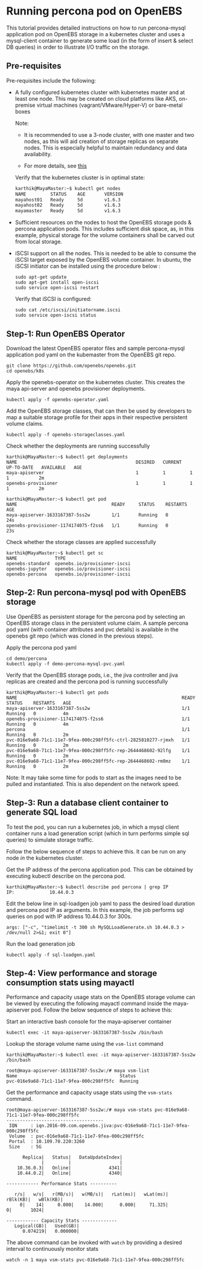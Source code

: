 # Running percona pod on OpenEBS

This tutorial provides detailed instructions on how to run percona-mysql 
application pod on OpenEBS storage in a kubernetes cluster and uses a mysql-client
container to generate some load (in the form of insert & select DB queries) in 
order to illustrate I/O traffic on the storage. 

## Pre-requisites

Pre-requisites include the following: 

- A fully configured kubernetes cluster with kubernetes master and at least one node. This may be created on 
cloud platforms like AKS, on-premise virtual machines (vagrant/VMware/Hyper-V) or bare-metal boxes

  Note: 

  - It is recommended to use a 3-node cluster, with one master and two nodes, 
  as this will aid creation of storage replicas on separate nodes. This 
  is especially helpful to maintain redundancy and data availability.

  - For more details, see [this](https://docs.openebs.io/docs/next/prerequisites.html)
  
  Verify that the kubernetes cluster is in optimal state: 
  
  ```bash
  karthik@MayaMaster:~$ kubectl get nodes
  NAME         STATUS    AGE       VERSION
  mayahost01   Ready     5d        v1.6.3
  mayahost02   Ready     5d        v1.6.3
  mayamaster   Ready     5d        v1.6.3
  ```
  
- Sufficient resources on the nodes to host the OpenEBS storage pods & percona
application pods. This includes sufficient disk space, as, in this example, 
physical storage for the volume containers shall be carved out from local storage.

- iSCSI support on all the nodes. This is needed to be able to consume the iSCSI 
target exposed by the OpenEBS volume container. In ubuntu, the iSCSI
initiator can be installed using the procedure below : 
  
  ```
  sudo apt-get update
  sudo apt-get install open-iscsi
  sudo service open-iscsi restart
  ```

  Verify that iSCSI is configured: 
  
  ```
  sudo cat /etc/iscsi/initiatorname.iscsi
  sudo service open-iscsi status
  ```

## Step-1: Run OpenEBS Operator

Download the latest OpenEBS operator files and sample percona-mysql application 
pod yaml on the kubemaster from the OpenEBS git repo.

```
git clone https://github.com/openebs/openebs.git
cd openebs/k8s
```

Apply the openebs-operator on the kubernetes cluster. This creates the maya 
api-server and openebs provisioner deployments.

```
kubectl apply -f openebs-operator.yaml
```

Add the OpenEBS storage classes, that can then be used by developers to map a 
suitable storage profile for their apps in their respective persistent volume 
claims.

```
kubectl apply -f openebs-storageclasses.yaml
```

Check whether the deployments are running successfully

```
karthik@MayaMaster:~$ kubectl get deployments
NAME                                            DESIRED   CURRENT   UP-TO-DATE   AVAILABLE   AGE
maya-apiserver                                  1         1         1            1           2m
openebs-provisioner                             1         1         1            1           2m

``` 

```
karthik@MayaMaster:~$ kubectl get pod
NAME                                   READY     STATUS    RESTARTS   AGE
maya-apiserver-1633167387-5ss2w        1/1       Running   0          24s
openebs-provisioner-1174174075-f2ss6   1/1       Running   0          23s
```

Check whether the storage classes are applied successfully

```
karthik@MayaMaster:~$ kubectl get sc
NAME              TYPE
openebs-standard  openebs.io/provisioner-iscsi
openebs-jupyter   openebs.io/provisioner-iscsi
openebs-percona   openebs.io/provisioner-iscsi
```

## Step-2: Run percona-mysql pod with OpenEBS storage

Use OpenEBS as persistent storage for the percona pod by selecting an OpenEBS 
storage class in the persistent volume claim. A sample percona pod yaml (with 
container attributes and pvc details) is available in the openebs git repo (which
was cloned in the previous steps).

Apply the percona pod yaml 

```
cd demo/percona
kubectl apply -f demo-percona-mysql-pvc.yaml
```

Verify that the OpenEBS storage pods, i.e., the jiva controller and jiva replicas
are created and the percona pod is running successfully

```
karthik@MayaMaster:~$ kubectl get pods
NAME                                                             READY     STATUS    RESTARTS   AGE
maya-apiserver-1633167387-5ss2w                                  1/1       Running   0          4m
openebs-provisioner-1174174075-f2ss6                             1/1       Running   0          4m
percona                                                          1/1       Running   0          2m
pvc-016e9a68-71c1-11e7-9fea-000c298ff5fc-ctrl-2825810277-rjmxh   1/1       Running   0          2m
pvc-016e9a68-71c1-11e7-9fea-000c298ff5fc-rep-2644468602-92lfg    1/1       Running   0          2m
pvc-016e9a68-71c1-11e7-9fea-000c298ff5fc-rep-2644468602-rm8mz    1/1       Running   0          2m
```

Note: It may take some time for pods to start as the images need to be pulled and
instantiated. This is also dependent on the network speed.

## Step-3: Run a database client container to generate SQL load 

To test the pod, you can run a kubernetes job, in which a mysql client container
runs a load generation script (which in turn performs simple sql queries) to 
simulate storage traffic. 

Follow the below sequence of steps to achieve this. It can be run on any node 
_in_ the kubernetes cluster. 

Get the IP address of the percona application pod. This can be obtained by executing
kubectl describe on the percona pod.

```
karthik@MayaMaster:~$ kubectl describe pod percona | grep IP
IP:             10.44.0.3
```

Edit the below line in sql-loadgen job yaml to pass the desired load duration and
percona pod IP as arguments. In this example, the job performs sql queries on pod 
with IP address 10.44.0.3 for 300s.

```
args: ["-c", "timelimit -t 300 sh MySQLLoadGenerate.sh 10.44.0.3 > /dev/null 2>&1; exit 0"]
```

Run the load generation job

```
kubectl apply -f sql-loadgen.yaml
```

## Step-4: View performance and storage consumption stats using mayactl 

Performance and capacity usage stats on the OpenEBS storage volume can be viewed
by executing the following mayactl command inside the maya-apiserver pod. Follow 
the below sequence of steps to achieve this:

Start an interactive bash console for the maya-apiserver container  

```
kubectl exec -it maya-apiserver-1633167387-5ss2w /bin/bash
```

Lookup the storage volume name using the ```vsm-list``` command

```
karthik@MayaMaster:~$ kubectl exec -it maya-apiserver-1633167387-5ss2w /bin/bash

root@maya-apiserver-1633167387-5ss2w:/# maya vsm-list
Name                                      Status
pvc-016e9a68-71c1-11e7-9fea-000c298ff5fc  Running
```

Get the performance and capacity usage stats using the ```vsm-stats``` command.  

```
root@maya-apiserver-1633167387-5ss2w:/# maya vsm-stats pvc-016e9a68-71c1-11e7-9fea-000c298ff5fc
------------------------------------
 IQN     : iqn.2016-09.com.openebs.jiva:pvc-016e9a68-71c1-11e7-9fea-000c298ff5fc
 Volume  : pvc-016e9a68-71c1-11e7-9fea-000c298ff5fc
 Portal  : 10.109.70.220:3260
 Size    : 5G

      Replica|   Status|   DataUpdateIndex|
             |         |                  |
    10.36.0.3|   Online|              4341|
    10.44.0.2|   Online|              4340|

------------ Performance Stats ----------

   r/s|   w/s|   r(MB/s)|   w(MB/s)|   rLat(ms)|   wLat(ms)|   rBlk(KB)|   wBlk(KB)|
     0|    14|     0.000|    14.000|      0.000|     71.325|          0|       1024|

------------ Capacity Stats -------------
   Logical(GB)|   Used(GB)| 
      0.074219|   0.000000|

```
The above command can be invoked with ```watch``` by providing a desired interval 
to continuously monitor stats

```
watch -n 1 maya vsm-stats pvc-016e9a68-71c1-11e7-9fea-000c298ff5fc
```
